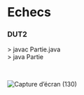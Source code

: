 # Echecs
<h3>DUT2</h3>
<p> > javac Partie.java
<br/>
> java Partie </p> 

<br>

![Capture d’écran (130)](https://user-images.githubusercontent.com/65168751/163713550-5b942542-105a-4bcf-baa0-9aabd07b3d66.png)

